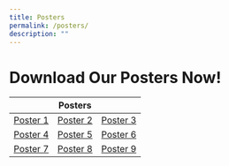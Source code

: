 ```yaml
---
title: Posters
permalink: /posters/
description: ""
---
```

# Download Our Posters Now!

|  | Posters |  |
| -------- | -------- | -------- |
| [Poster 1](/files/TEST.pdf)     | [Poster 2](/files/TEST.pdf)     | [Poster 3](/files/TEST.pdf)     |
| [Poster 4](/files/TEST.pdf)     | [Poster 5](/files/TEST.pdf)     | [Poster 6](/files/TEST.pdf)     |
| [Poster 7](/files/TEST.pdf)     | [Poster 8](/files/TEST.pdf)     | [Poster 9](/files/TEST.pdf)     |


